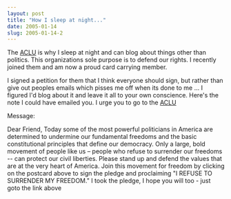 ```yaml
---
layout: post
title: "How I sleep at night..."
date: 2005-01-14
slug: 2005-01-14-2
---
```


The  [ACLU](http://www.aclu.org)  is why I sleep at night and can blog about things other than politics.   This organizations sole purpose is to defend our rights.  I recently joined them and am now a proud card carrying member.

I signed a petition for them that I think everyone should sign, but rather than give out peoples emails which pisses me off when its done to me ... I figured I&apos;d blog about it and leave it all to your own conscience.  Here&apos;s the note I could have emailed you.  I urge you to go to the  [ACLU](http://www.aclu.org) 

Message:

Dear Friend,  Today some of the most powerful politicians in America are determined to undermine our fundamental freedoms and the basic constitutional principles that define our democracy. Only a large, bold movement of people like us – people who refuse to surrender our freedoms -- can protect our civil liberties.  Please stand up and defend the values that are at the very heart of America. Join this movement for freedom by clicking on the postcard above to sign the pledge and proclaiming &quot;I REFUSE TO SURRENDER MY FREEDOM.&quot;  I took the pledge, I hope you will too - just goto the link above
